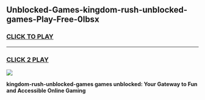 
## Unblocked-Games-kingdom-rush-unblocked-games-Play-Free-0lbsx
<h3>
<a href="https://premium76.site?title=kingdom-rush-unblocked-games&ref=21A">CLICK TO PLAY</a></h3>
<hr>

<h3>
<a href="https://premium76.site?title=kingdom-rush-unblocked-games&ref=21A">CLICK 2 PLAY</a>
  
</h3>

<a href="https://premium76.site?title=kingdom-rush-unblocked-games&ref=21A"><img src="https://clearcache.store/games.png"></a>


**kingdom-rush-unblocked-games games unblocked: Your Gateway to Fun and Accessible Online Gaming**
